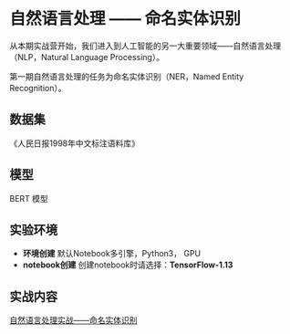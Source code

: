   # 自然语言处理 —— 命名实体识别
  
  从本期实战营开始，我们进入到人工智能的另一大重要领域——自然语言处理（NLP，Natural Language Processing）。

  第一期自然语言处理的任务为命名实体识别（NER，Named Entity Recognition）。

  ## 数据集
  
  《人民日报1998年中文标注语料库》  
  
  ## 模型
  
  BERT 模型
  
  ## 实验环境

  - **环境创建**
  默认Notebook多引擎，Python3， GPU
  - **notebook创建**
  创建notebook时请选择：**TensorFlow-1.13**
  
  ## 实战内容
  
  [自然语言处理实战——命名实体识别](./ner.ipynb)
  
  
